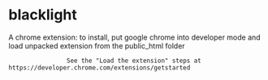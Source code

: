 # blacklight

A chrome extension: 
                    to install, put google chrome into developer mode and load unpacked extension from the public_html folder
                    
                    See the "Load the extension" steps at https://developer.chrome.com/extensions/getstarted

